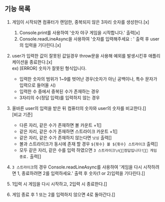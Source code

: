 ## 기능 목록

1. 게임이 시작되면 컴퓨터가 랜덤한, 중복되지 않은 3자리 숫자를 생성한다.[x]

   1. Console.print를 사용하여 '숫자 야구 게임을 시작합니다.' 출력[x]
   2. Console.readLineAsync을 사용하여 '숫자를 입력해주세요 : ' 출력 후 user의 입력을 기다린다.[x]

2. user가 입력한 값이 잘못된 값일경우 throw문을 사용해 예외를 발생시킨후 애플리케이션을 종료한다.[x]<br />
   ex) [ERROR] 숫자가 잘못된 형식입니다.

   - 입력한 숫자의 범위가 1~9를 벗어난 경우(숫자가 아닌 공백이나, 특수 문자가 입력으로 들어올 시)
   - 입력한 수 중에서 중복된 수가 존재하는 경우
   - 3자리의 수(정답 입력)를 입력하지 않는 경우

3. 올바른 user의 입력을 받은 뒤 컴퓨터의 숫자와 user의 숫자를 비교한다.[]<br />
   [비교 기준]

   - 다른 자리, 같은 수가 존재하면 볼 카운트 +1[]
   - 같은 자리, 같은 수가 존재하면 스트라이크 카운트 +1[]
   - 같은 자리, 같은 수가 존재하지 않는다면 `낫싱` 출력[]
   - 볼과 스트라이크가 동시에 존재 할 경우 `${횟수} 볼 ${횟수} 스트라이크` 출력[]
   - 모두 같은 자리, 같은 수를 입력 하였으면 `3 스트라이크\n🎉🥳정답입니다!🥳🎉 게임 종료.` 출력[]

4. `3 스트라이크`의 경우 Console.readLineAsync를 사용하여 '게임을 다시 시작하려면 1, 종료하려면 2를 입력하세요.' 출력 후 숫자(1 or 2)입력을 기다린다.[]

5. 1입력 시 게임을 다시 시작하고, 2입력 시 종료한다.[]

6. 게임 종료 후 1 또는 2를 입력하지 않으면 4로 돌아간다.[]
